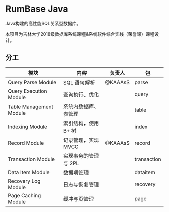 # RumBase Java

Java构建的高性能SQL关系型数据库。

本项目为吉林大学2018级数据库系统课程&系统软件综合实践（荣誉课）课程设计。

## 分工

| **模块**                | **内容**             | **负责人** | **包**       |
| ----------------------- | -------------------- | ---------- | ------------ |
| Query Parse Module      | SQL 语句解析         | @KAAAsS    | parse       |
| Query Execution Module  | 查询执行、优化       |            | query       |
| Table Management Module | 系统内数据库、表管理 |            | table       |
| Indexing Module         | 索引结构，使用 B+ 树 |            | index       |
| Record Module           | 记录管理，实现 MVCC  | @KAAAsS    | record      |
| Transaction Module      | 实现事务的管理与 2PL |            | transaction |
| Data Item Module        | 数据项管理           |            | dataitem   |
| Recovery Log Module     | 日志与恢复管理       |            | recovery    |
| Page Caching Module     | 缓冲与页管理         |            | page        |